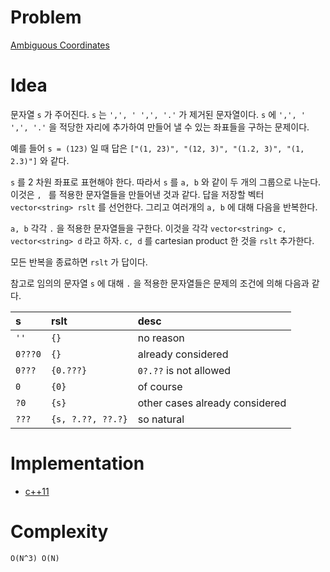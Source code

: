 # Problem

[Ambiguous Coordinates](https://leetcode.com/problems/ambiguous-coordinates/)

# Idea

문자열 `s` 가 주어진다. `s` 는 `',', ' ',', '.'` 가 제거된 문자열이다.
`s` 에 `',', ' ',', '.'` 을 적당한 자리에 추가하여 만들어 낼 수 있는
좌표들을 구하는 문제이다.

예를 들어 `s = (123)` 일 때 답은 `["(1, 23)", "(12, 3)", "(1.2, 3)",
"(1, 2.3)"]` 와 같다.

`s` 를 2 차원 좌표로 표현해야 한다. 따라서 `s` 를 `a, b` 와 같이 두
개의 그룹으로 나눈다. 이것은 `, ` 를 적용한 문자열들을 만들어낸 것과
같다. 답을 저장할 벡터 `vector<string> rslt` 를 선언한다.  그리고
여러개의 `a, b` 에 대해 다음을 반복한다.

`a, b` 각각 `.` 을 적용한 문자열들을 구한다. 이것을 각각 
`vector<string> c, vector<string> d` 라고 하자.
`c, d` 를 cartesian product 한 것을 `rslt` 추가한다.

모든 반복을 종료하면 `rslt` 가 답이다.

참고로 임의의 문자열 `s` 에 대해 `.` 을 적용한 문자열들은 문제의
조건에 의해 다음과 같다.

| s | rslt | desc |
|:--|:-----|:-----|
| `''` | `{}` | no reason |
| `0???0` | `{}` | already considered |
| `0???` | `{0.???}` | `0?.??` is not allowed |
| `0` | `{0}` | of course |
| `?0` | `{s}` | other cases already considered |
| `???` | `{s, ?.??, ??.?}` | so natural |

# Implementation

* [c++11](a.cpp)

# Complexity

```
O(N^3) O(N)
```
